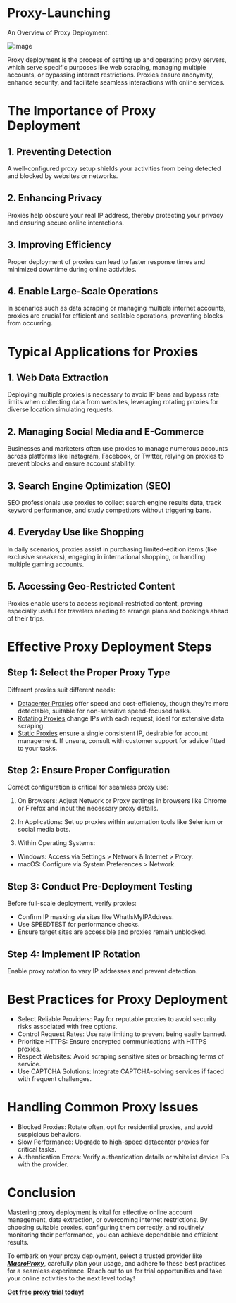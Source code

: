 # Proxy-Launching
An Overview of Proxy Deployment.

![image](https://github.com/user-attachments/assets/f7270e37-6eac-4c98-a642-21bca00d6580)

Proxy deployment is the process of setting up and operating proxy servers, which serve specific purposes like web scraping, managing multiple accounts, or bypassing internet restrictions. Proxies ensure anonymity, enhance security, and facilitate seamless interactions with online services.

# The Importance of Proxy Deployment
## 1. Preventing Detection
A well-configured proxy setup shields your activities from being detected and blocked by websites or networks.

## 2. Enhancing Privacy
Proxies help obscure your real IP address, thereby protecting your privacy and ensuring secure online interactions.

## 3. Improving Efficiency
Proper deployment of proxies can lead to faster response times and minimized downtime during online activities.

## 4. Enable Large-Scale Operations
In scenarios such as data scraping or managing multiple internet accounts, proxies are crucial for efficient and scalable operations, preventing blocks from occurring.

# Typical Applications for Proxies
## 1. Web Data Extraction
Deploying multiple proxies is necessary to avoid IP bans and bypass rate limits when collecting data from websites, leveraging rotating proxies for diverse location simulating requests.

## 2. Managing Social Media and E-Commerce
Businesses and marketers often use proxies to manage numerous accounts across platforms like Instagram, Facebook, or Twitter, relying on proxies to prevent blocks and ensure account stability.

## 3. Search Engine Optimization (SEO)
SEO professionals use proxies to collect search engine results data, track keyword performance, and study competitors without triggering bans.

## 4. Everyday Use like Shopping
In daily scenarios, proxies assist in purchasing limited-edition items (like exclusive sneakers), engaging in international shopping, or handling multiple gaming accounts.

## 5. Accessing Geo-Restricted Content
Proxies enable users to access regional-restricted content, proving especially useful for travelers needing to arrange plans and bookings ahead of their trips.

# Effective Proxy Deployment Steps
## Step 1: Select the Proper Proxy Type
Different proxies suit different needs:

- [Datacenter Proxies](https://www.macroproxy.com/datacenter-proxy) offer speed and cost-efficiency, though they’re more detectable, suitable for non-sensitive speed-focused tasks.
- [Rotating Proxies](https://www.macroproxy.com/rotating-residential-proxy) change IPs with each request, ideal for extensive data scraping.
- [Static Proxies](https://www.macroproxy.com/static-residential-proxy) ensure a single consistent IP, desirable for account management.
If unsure, consult with customer support for advice fitted to your tasks.

## Step 2: Ensure Proper Configuration
Correct configuration is critical for seamless proxy use:

1. On Browsers: Adjust Network or Proxy settings in browsers like Chrome or Firefox and input the necessary proxy details.

2. In Applications: Set up proxies within automation tools like Selenium or social media bots.

3. Within Operating Systems:
- Windows: Access via Settings > Network & Internet > Proxy.
- macOS: Configure via System Preferences > Network.

## Step 3: Conduct Pre-Deployment Testing
Before full-scale deployment, verify proxies:

- Confirm IP masking via sites like WhatIsMyIPAddress.
- Use SPEEDTEST for performance checks.
- Ensure target sites are accessible and proxies remain unblocked.

## Step 4: Implement IP Rotation
Enable proxy rotation to vary IP addresses and prevent detection.

# Best Practices for Proxy Deployment
- Select Reliable Providers: Pay for reputable proxies to avoid security risks associated with free options.
- Control Request Rates: Use rate limiting to prevent being easily banned.
- Prioritize HTTPS: Ensure encrypted communications with HTTPS proxies.
- Respect Websites: Avoid scraping sensitive sites or breaching terms of service.
- Use CAPTCHA Solutions: Integrate CAPTCHA-solving services if faced with frequent challenges.

# Handling Common Proxy Issues
- Blocked Proxies: Rotate often, opt for residential proxies, and avoid suspicious behaviors.
- Slow Performance: Upgrade to high-speed datacenter proxies for critical tasks.
- Authentication Errors: Verify authentication details or whitelist device IPs with the provider.

# Conclusion
Mastering proxy deployment is vital for effective online account management, data extraction, or overcoming internet restrictions. By choosing suitable proxies, configuring them correctly, and routinely monitoring their performance, you can achieve dependable and efficient results.

To embark on your proxy deployment, select a trusted provider like **_[MacroProxy](https://www.macroproxy.com/)_**, carefully plan your usage, and adhere to these best practices for a seamless experience. Reach out to us for trial opportunities and take your online activities to the next level today!

**[Get free proxy trial today!](https://www.macroproxy.com/register)**
